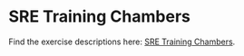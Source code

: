 # SRE Training Chambers

Find the exercise descriptions here: [SRE Training Chambers](https://wiki.wdf.sap.corp/wiki/x/Ydvfg).
